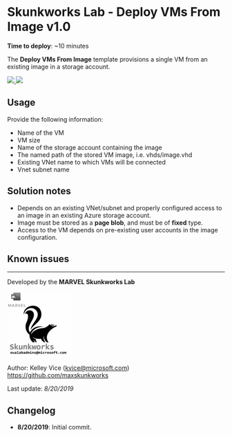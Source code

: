 ﻿# Skunkworks Lab - Deploy VMs From Image v1.0

**Time to deploy**: ~10 minutes

The **Deploy VMs From Image** template provisions a single VM from an existing image in a storage account.

<a href="https://portal.azure.com/#create/Microsoft.Template/uri/https%3A%2F%2Fraw.githubusercontent.com%2Foualabadmins%2Flab_deploy%2Fmaster%2Fvm-from-image-public%2Fazuredeploy.json" target="_blank">
<img src="http://azuredeploy.net/deploybutton.png"/>
</a>
<a href="http://armviz.io/#/?load=https%3A%2F%2Fraw.githubusercontent.com%2Foualabadmins%2Flab_deploy%2Fmaster%2Fvm-from-image-public%2Fazuredeploy.json" target="_blank">
<img src="http://armviz.io/visualizebutton.png"/>
</a>

## Usage

Provide the following information:

+ Name of the VM
+ VM size
+ Name of the storage account containing the image
+ The named path of the stored VM image, i.e. vhds/image.vhd
+ Existing VNet name to which VMs will be connected
+ Vnet subnet name

## Solution notes

+ Depends on an existing VNet/subnet and properly configured access to an image in an existing Azure storage account.
+ Image must be stored as a **page blob**, and must be of **fixed** type.
+ Access to the VM depends on pre-existing user accounts in the image configuration.

## Known issues

___
Developed by the **MARVEL Skunkworks Lab**

![alt text](../common/images/maxskunkworkslogo-small.jpg "MARVEL Skunkworks")

Author: Kelley Vice (kvice@microsoft.com)  
https://github.com/maxskunkworks

Last update: _8/20/2019_

## Changelog

+ **8/20/2019**:  Initial commit.
